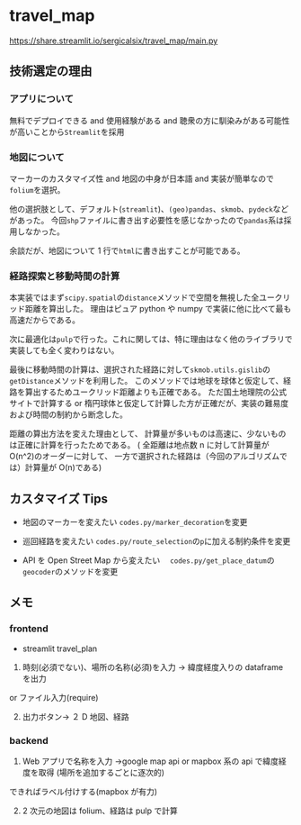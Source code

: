 # travel_map

https://share.streamlit.io/sergicalsix/travel_map/main.py

## 技術選定の理由

### アプリについて

  無料でデプロイできる and 使用経験がある and 聴衆の方に馴染みがある可能性が高いことから`Streamlit`を採用


### 地図について
  
  マーカーのカスタマイズ性 and 地図の中身が日本語 and 実装が簡単なので`folium`を選択。

他の選択肢として、デフォルト(`streamlit`)、`(geo)pandas`、`skmob`、`pydeck`などがあった。
今回`shp`ファイルに書き出す必要性を感じなかったので`pandas`系は採用しなかった。

余談だが、地図について 1 行で`html`に書き出すことが可能である。

###  経路探索と移動時間の計算
  
  本実装ではまず`scipy.spatial`の`distance`メソッドで空間を無視した全ユークリッド距離を算出した。
  理由はピュア python や numpy で実装に他に比べて最も高速だからである。

次に最適化は`pulp`で行った。これに関しては、特に理由はなく他のライブラリで実装しても全く変わりはない。

最後に移動時間の計算は、選択された経路に対して`skmob.utils.gislib`の`getDistance`メソッドを利用した。
このメソッドでは地球を球体と仮定して、経路を算出するためユークリッド距離よりも正確である。
ただ国土地理院の公式サイトで計算する or 楕円球体と仮定して計算した方が正確だが、実装の難易度および時間の制約から断念した。

距離の算出方法を変えた理由として、
計算量が多いものは高速に、少ないものは正確に計算を行ったためである。
( 全距離は地点数 n に対して計算量が O(n^2)のオーダーに対して、
一方で選択された経路は（今回のアルゴリズムでは）計算量が O(n)である)


## カスタマイズ Tips

- 地図のマーカーを変えたい
  `codes.py/marker_decoration`を変更
- 巡回経路を変えたい
  `codes.py/route_selection`の`p`に加える制約条件を変更

- API を Open Street Map から変えたい
  　`codes.py/get_place_datum`の`geocoder`のメソッドを変更

## メモ

### frontend

- streamlit
  travel_plan

1. 時刻(必須でない)、場所の名称(必須)を入力 → 緯度経度入りの dataframe を出力

or ファイル入力(require)

2. 出力ボタン-> ２ D 地図、経路

### backend

1.  Web アプリで名称を入力 →google map api or mapbox 系の api で緯度経度を取得
    (場所を追加するごとに逐次的)

できればラベル付けする(mapbox が有力)

2. 2 次元の地図は folium、経路は pulp で計算
